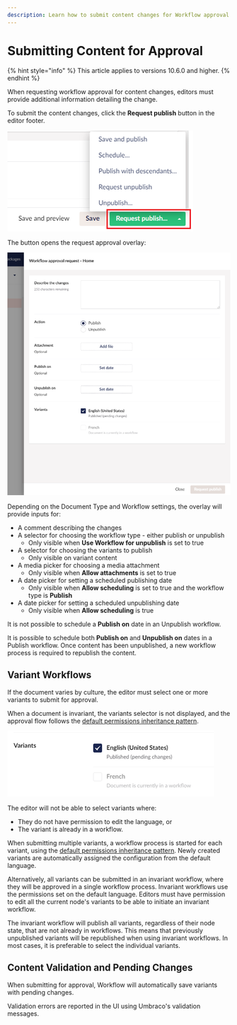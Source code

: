 ```yaml
---
description: Learn how to submit content changes for Workflow approval
---
```


# Submitting Content for Approval

{% hint style="info" %}
This article applies to versions 10.6.0 and higher.
{% endhint %}

When requesting workflow approval for content changes, editors must provide additional information detailing the change.

To submit the content changes, click the **Request publish** button in the editor footer.

![Buttons](../images/Buttons.png)

The button opens the request approval overlay:

![Request approval overlay](images/approval-request-overlay-detailed.png)

Depending on the Document Type and Workflow settings, the overlay will provide inputs for:

* A comment describing the changes
* A selector for choosing the workflow type - either publish or unpublish
  * Only visible when **Use Workflow for unpublish** is set to true
* A selector for choosing the variants to publish
  * Only visible on variant content
* A media picker for choosing a media attachment
  * Only visible when **Allow attachments** is set to true
* A date picker for setting a scheduled publishing date
  * Only visible when **Allow scheduling** is set to true and the workflow type is **Publish**
* A date picker for setting a scheduled unpublishing date
  * Only visible when **Allow scheduling** is true

It is not possible to schedule a **Publish on** date in an Unpublish workflow.

It is possible to schedule both **Publish on** and **Unpublish on** dates in a Publish workflow. Once content has been unpublished, a new workflow process is required to republish the content.

## Variant Workflows

If the document varies by culture, the editor must select one or more variants to submit for approval.

When a document is invariant, the variants selector is not displayed, and the approval flow follows the [default permissions inheritance pattern](workflow-content-app.md#approval-flow-types).

![Request approval overlay](images/approval-request-overlay-variants.png)

The editor will not be able to select variants where:

* They do not have permission to edit the language, or
* The variant is already in a workflow.

When submitting multiple variants, a workflow process is started for each variant, using the [default permissions inheritance pattern](workflow-content-app/#approval-flow-types). Newly created variants are automatically assigned the configuration from the default language.

Alternatively, all variants can be submitted in an invariant workflow, where they will be approved in a single workflow process. Invariant workflows use the permissions set on the default language. Editors must have permission to edit all the current node's variants to be able to initiate an invariant workflow.

The invariant workflow will publish all variants, regardless of their node state, that are not already in workflows. This means that previously unpublished variants will be republished when using invariant workflows. In most cases, it is preferable to select the individual variants.

## Content Validation and Pending Changes

When submitting for approval, Workflow will automatically save variants with pending changes.

Validation errors are reported in the UI using Umbraco's validation messages.

